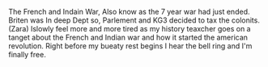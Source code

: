 The French and Indain War, Also know as the 7 year war had just ended.
Briten was In deep Dept so, Parlement and KG3 decided to tax the colonits.
(Zara) Islowly feel more and more tired as my history teaxcher goes on a tanget about the French and Indian war and how it started the american revolution. Right before my bueaty rest begins I hear the bell ring and I'm finally free. 
